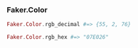 ### Faker.Color

```elixir
Faker.Color.rgb_decimal #=> {55, 2, 76}

Faker.Color.rgb_hex #=> "07E026"
```
